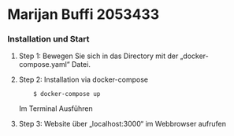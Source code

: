 # Marijan Buffi 2053433

### Installation und Start
1. Step 1: Bewegen Sie sich in das Directory mit der „docker-compose.yaml“ Datei.  

2. Step 2: Installation via docker-compose
    ```shell
        $ docker-compose up
    ```
    Im Terminal Ausführen

3. Step 3: Website über „localhost:3000“ im Webbrowser aufrufen